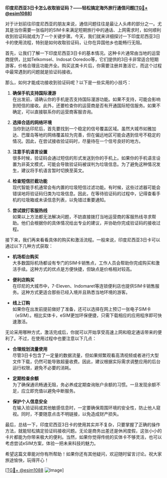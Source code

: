 **印度尼西亚3日卡怎么收取验证码？——轻松搞定海外旅行通信问题[[TG💪+ @esim1088](https://t.me/s/esim1088)]**

对于计划前往印度尼西亚的朋友来说，通信问题往往是最让人头疼的部分之一。尤其是当你需要一张临时的SIM卡来满足短期旅行中的通话、上网需求时，如何顺利收到验证码就成为了一个关键步骤。今天，我们就来详细探讨一下印度尼西亚3日卡的使用流程，特别是如何收取验证码，让你在异国他乡也能畅行无阻。

首先，让我们了解一下印度尼西亚3日卡的基本情况。这种卡片通常由当地的运营商提供，比如Telkomsel、Indosat Ooredoo等，它们提供的3日卡非常适合短期游客，价格合理且功能齐全。购买这类卡片后，你需要注册并激活它，而这个过程中最常遇到的问题就是验证码接收。

那么，如何才能成功接收到验证码呢？以下是一些实用的小技巧：

1. **确保手机支持国际漫游**  
   在出发前，请确认你的手机是否支持国际漫游功能。如果不支持，可能会影响到短信的接收。此外，还要检查你的运营商是否有开通国际短信服务。如果不确定，可以直接联系你的运营商客服咨询。

2. **选择合适的网络环境**  
   当你到达印尼后，首先要找到一个稳定的信号覆盖区域。虽然大城市如雅加达、巴厘岛等地的网络覆盖较为完善，但在偏远地区可能会遇到信号不稳定的情况。因此，在尝试接收验证码时，尽量待在一个信号良好的地方。

3. **注意手机语言设置**  
   很多时候，验证码会通过短信的形式发送到你的手机上。如果你的手机语言设置为非英文模式，可能会导致验证码被误判为垃圾信息。为了避免这种情况发生，建议将手机语言暂时切换至英文。

4. **检查短信拦截功能**  
   现代智能手机通常会有内置的垃圾短信过滤功能。有时候，这些过滤器可能会错误地将验证码归类为垃圾信息。因此，在等待验证码的过程中，记得查看手机的垃圾箱或未读信息列表，以免错过重要通知。

5. **尝试拨打客服热线**  
   如果以上方法都无法解决问题，不妨直接拨打当地运营商的客服热线寻求帮助。他们会根据你的具体情况给出专业的建议，并协助你完成验证码的接收过程。

接下来，我们再来看看具体的购买和激活流程。一般来说，印度尼西亚3日卡可以通过以下几种方式获取：

- **机场柜台购买**  
  大多数国际机场都设有专门的SIM卡销售点，工作人员会帮助你完成购买和激活手续。这种方式的优点是方便快捷，但缺点是价格相对较高。

- **便利店购买**  
  在印尼的大城市中，7-Eleven、Indomaret等连锁便利店也提供SIM卡销售服务。这种方式更适合那些已经入境并且熟悉当地环境的游客。

- **线上订购**  
  如果你在出发前提前做好了准备，还可以选择在网上预订一张电子SIM卡（eSIM）。相比实体卡，eSIM更加环保便捷，只需下载相应的应用程序即可快速激活。

无论采用哪种方式，激活完成后，你就可以开始享受高速上网和稳定通话带来的便利了。不过，在使用过程中也要注意以下几点：

- **合理规划流量使用**  
  尽管3日卡包含了一定量的数据流量，但如果频繁观看高清视频或者进行大型文件下载，仍然可能导致超量收费。因此，建议根据实际需求调整应用的后台运行权限，避免不必要的消耗。

- **定期检查余额**  
  为了确保通讯畅通无阻，务必养成定期查询账户余额的习惯。一旦发现余额不足，应立即充值以避免中断服务。

- **保护个人信息安全**  
  在输入验证码或其他敏感信息时，一定要确保周围环境的安全性，防止他人窥视。同时，不要随意点击不明链接，以免造成财产损失。

最后，总结一下，印度尼西亚3日卡的使用其实并不复杂，只要掌握了正确的操作方法，就能轻松搞定验证码接收问题。无论是商务出差还是休闲度假，这张小小的卡片都能为你带来极大的便利。当然，如果你觉得传统的实体卡不够灵活，也可以考虑尝试eSIM方案，体验一把未来科技的魅力。

希望这篇文章能对你有所帮助！如果你还有其他疑问，欢迎随时留言讨论。祝大家旅途愉快，玩得开心！

[[TG💪+ @esim1088](https://t.me/s/esim1088) ![Image](https://i.postimg.cc/4NQfJmqS/Snipaste-2025-05-13-00-14-12.png)]